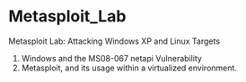 # Metasploit_Lab
Metasploit Lab: Attacking Windows XP and Linux Targets

1. Windows and the MS08-067 netapi Vulnerability
2. Metasploit, and its usage within a virtualized environment.

